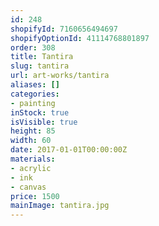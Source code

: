 ```yaml
---
id: 248
shopifyId: 7160656494697
shopifyOptionId: 41114768801897
order: 308
title: Tantira
slug: tantira
url: art-works/tantira
aliases: []
categories:
- painting
inStock: true
isVisible: true
height: 85
width: 60
date: 2017-01-01T00:00:00Z
materials:
- acrylic
- ink
- canvas
price: 1500
mainImage: tantira.jpg
---
```

